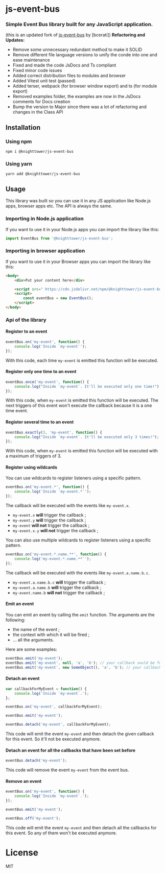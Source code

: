 # js-event-bus

### Simple Event Bus library built for any JavaScript application.

(this is an updated fork of [js-event-bus](https://github.com/bcerati/js-event-bus/tree/main) by [bcerati])
**Refactoring and Updates:**

-   Remove some unnecessary redundant method to make it SOLID
-   Remove different file language versions to unify the conde into one and ease maintenance
-   Fixed and made the code JsDocs and Ts compliant
-   Fixed minor code issues
-   Added correct distribution files to modules and browser
-   Added Vitest unit test (passed)
-   Added terser, webpack (for browser window export) and ts (for module export)
-   Removed examples folder, the examples are now in the JsDocs comments for Docs creation
-   Bump the version to Major since there was a lot of refactoring and changes in the Class API

## Installation

### Using npm

```
npm i @knighttower/js-event-bus
```

### Using yarn

```
yarn add @knighttower/js-event-bus
```

## Usage

This library was built so you can use it in any JS application like Node.js apps, browser apps etc. The API is always the same.

### Importing in Node.js application

If you want to use it in your Node.js apps you can import the library like this:

```js
import EventBus from '@knighttower/js-event-bus';
```

### Importing in browser application

If you want to use it in your Browser apps you can import the library like this:

```html
<body>
    <div>Put your content here</div>

    <script src=" https://cdn.jsdelivr.net/npm/@knighttower/js-event-bus@latest/dist/browser/eventBus.min.js "></script>
    <script>
        const eventBus = new EventBus();
    </script>
</body>
```

### Api of the library

#### Register to an event

```js
eventBus.on('my-event', function() {
    console.log('Inside `my-event`');
});
```

With this code, each time `my-event` is emitted this function will be executed.

#### Register only one time to an event

```js
eventBus.once('my-event', function() {
    console.log("Inside `my-event`. It'll be executed only one time!");
});
```

With this code, when `my-event` is emitted this function will be executed. The next triggers of this event won't execute the callback because it is a one time event.

#### Register several time to an event

```js
eventBus.exactly(3, 'my-event', function() {
    console.log("Inside `my-event`. It'll be executed only 3 times!");
});
```

With this code, when `my-event` is emitted this function will be executed with a maximum of triggers of 3.

#### Register using wildcards

You can use wildcards to register listeners using a specific pattern.

```js
eventBus.on('my-event.*', function() {
    console.log('Inside `my-event.*`');
});
```

The callback will be executed with the events like `my-event.x`.

-   `my-event.x` **will** trigger the callback ;
-   `my-event.y` **will** trigger the callback ;
-   `my-event` **will not** trigger the callback ;
-   `my-event.x.y` **will not** trigger the callback ;

You can also use multiple wildcards to register listeners using a specific pattern.

```js
eventBus.on('my-event.*.name.**', function() {
    console.log('my-event.*.name.**`');
});
```

The callback will be executed with the events like `my-event.a.name.b.c`.

-   `my-event.a.name.b.c` **will** trigger the callback ;
-   `my-event.a.name.b` **will** trigger the callback ;
-   `my-event.name.b` **will not** trigger the callback ;

#### Emit an event

You can emit an event by calling the `emit` function. The arguments are the following:

-   the name of the event ;
-   the context with which it will be fired ;
-   ... all the arguments.

Here are some examples:

```js
eventBus.emit('my-event');
eventBus.emit('my-event', null, 'a', 'b'); // your callback sould be function (a, b) { ... }
eventBus.emit('my-event', new SomeObject(), 'a', 'b'); // your callback sould be function (a, b) { ... } and `this` will be set to the context of `SomeObject`
```

#### Detach an event

```js
var callbackForMyEvent = function() {
    console.log('Inside `my-event`.');
};

eventBus.on('my-event', callbackForMyEvent);

eventBus.emit('my-event');

eventBus.detach('my-event', callbackForMyEvent);
```

This code will emit the event `my-event` and then detach the given callback for this event. So it'll not be executed anymore.

#### Detach an event for all the callbacks that have been set before

```js
eventBus.detach('my-event');
```

This code will remove the event `my-event` from the event bus.

#### Remove an event

```js
eventBus.on('my-event', function() {
    console.log('Inside `my-event`.');
});

eventBus.emit('my-event');

eventBus.off('my-event');
```

This code will emit the event `my-event` and then detach all the callbacks for this event. So any of them won't be executed anymore.

# License

MIT

